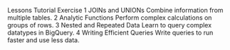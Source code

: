 Lessons
Tutorial
Exercise
1
JOINs and UNIONs
Combine information from multiple tables.
2
Analytic Functions
Perform complex calculations on groups of rows.
3
Nested and Repeated Data
Learn to query complex datatypes in BigQuery.
4
Writing Efficient Queries
Write queries to run faster and use less data.
